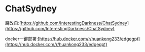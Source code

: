 # ChatSydney

魔改自:[https://github.com/InterestingDarkness/ChatSydney](https://github.com/InterestingDarkness/ChatSydney)

docker一键部署:[https://hub.docker.com/r/huankong233/edgegpt](https://hub.docker.com/r/huankong233/edgegpt)
